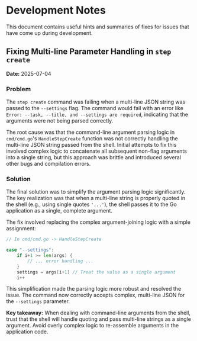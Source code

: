# Development Notes

This document contains useful hints and summaries of fixes for issues that have come up during development.

## Fixing Multi-line Parameter Handling in `step create`

**Date:** 2025-07-04

### Problem

The `step create` command was failing when a multi-line JSON string was passed to the `--settings` flag. The command would fail with an error like `Error: --task, --title, and --settings are required`, indicating that the arguments were not being parsed correctly.

The root cause was that the command-line argument parsing logic in `cmd/cmd.go`'s `HandleStepCreate` function was not correctly handling the multi-line JSON string passed from the shell. Initial attempts to fix this involved complex logic to concatenate all subsequent non-flag arguments into a single string, but this approach was brittle and introduced several other bugs and compilation errors.

### Solution

The final solution was to simplify the argument parsing logic significantly. The key realization was that when a multi-line string is properly quoted in the shell (e.g., using single quotes `'...'`), the shell passes it to the Go application as a single, complete argument.

The fix involved replacing the complex argument-joining logic with a simple assignment:

```go
// In cmd/cmd.go -> HandleStepCreate

case "--settings":
    if i+1 >= len(args) {
        // ... error handling ...
    }
    settings = args[i+1] // Treat the value as a single argument
    i++
```

This simplification made the parsing logic more robust and resolved the issue. The command now correctly accepts complex, multi-line JSON for the `--settings` parameter.

**Key takeaway:** When dealing with command-line arguments from the shell, trust that the shell will handle quoting and pass multi-line strings as a single argument. Avoid overly complex logic to re-assemble arguments in the application code.
